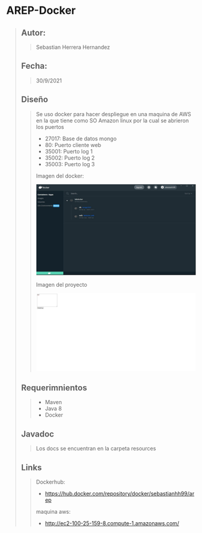 # AREP-Docker
> ## Autor:
>> Sebastian Herrera Hernandez
>>
> ## Fecha:
>> 30/9/2021
> ## Diseño
>> Se uso docker para hacer despliegue en una maquina de AWS en la que 
>> tiene como SO Amazon linux por la cual se abrieron los puertos
>> - 27017: Base de datos mongo
>> - 80: Puerto cliente web
>> - 35001: Puerto log 1
>> - 35002: Puerto log 2
>> - 35003: Puerto log 3
>>
>> Imagen del docker:
>>
>> ![](https://github.com/Sebastianhh99/AREP-Docker/blob/main/resources/img/docker.jpg)
>>
>> Imagen del proyecto
>>
>> ![](https://github.com/Sebastianhh99/AREP-Docker/blob/main/resources/img/app.jpg)
>>
>>
>>
> ## Requerimnientos
>> - Maven 
>> - Java 8
>> - Docker 
>>
> ## Javadoc
>> Los docs se encuentran en la carpeta resources
> ## Links
>> Dockerhub: 
>> - https://hub.docker.com/repository/docker/sebastianhh99/arep
>>
>> maquina aws: 
>> - http://ec2-100-25-159-8.compute-1.amazonaws.com/